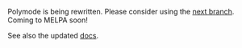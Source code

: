 Polymode is being rewritten. Please consider using the [next branch](https://github.com/polymode/polymode/tree/next). Coming to MELPA soon!

See also the updated [docs](https://polymode.github.io/).
